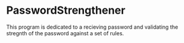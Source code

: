 # PasswordStrengthener
This program is dedicated to a recieving password and validating the stregnth of the password against a set of rules.
